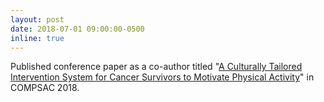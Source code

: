 ```yaml
---
layout: post
date: 2018-07-01 09:00:00-0500
inline: true
---
```


Published conference paper as a co-author titled "<u>A Culturally Tailored Intervention System for Cancer Survivors to Motivate Physical Activity</u>" in COMPSAC 2018.
